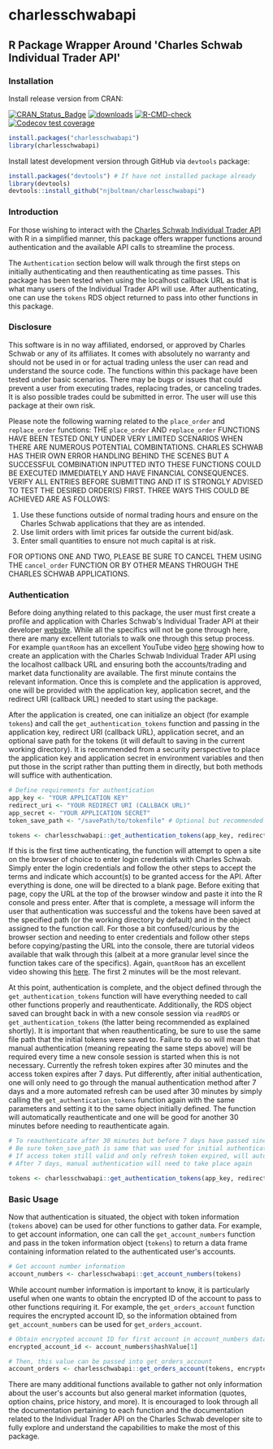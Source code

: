 # charlesschwabapi

## R Package Wrapper Around 'Charles Schwab Individual Trader API'

### Installation
Install release version from CRAN:

[![CRAN_Status_Badge](https://www.r-pkg.org/badges/version-last-release/charlesschwabapi)](https://cran.r-project.org/package=charlesschwabapi)
[![downloads](https://cranlogs.r-pkg.org/badges/grand-total/charlesschwabapi)](https://www.r-pkg.org/services)
[![R-CMD-check](https://github.com/njbultman/charlesschwabapi/workflows/R-CMD-check/badge.svg)](https://github.com/njbultman/charlesschwabapi/actions) 
[![Codecov test coverage](https://codecov.io/gh/njbultman/charlesschwabapi/branch/main/graph/badge.svg)](https://app.codecov.io/gh/njbultman/charlesschwabapi?branch=main)

```R
install.packages("charlesschwabapi")
library(charlesschwabapi)
```

Install latest development version through GitHub via `devtools` package:
```R
install.packages("devtools") # If have not installed package already
library(devtools)
devtools::install_github("njbultman/charlesschwabapi")
```

### Introduction
For those wishing to interact with the [Charles Schwab Individual Trader API](https://developer.schwab.com/products/trader-api--individual) with R in a simplified manner, this package offers wrapper functions around authentication and the available API calls to streamline the process.

The `Authentication` section below will walk through the first steps on initially authenticating and then reauthenticating as time passes. This package has been tested when using the localhost callback URL as that is what many users of the Individual Trader API will use. After authenticating, one can use the `tokens` RDS object returned to pass into other functions in this package.

### Disclosure
This software is in no way affiliated, endorsed, or approved by Charles Schwab or any of its affiliates. It comes with absolutely no warranty and should not be used in or for actual trading unless the user can read and understand the source code. The functions within this package have been tested under basic scenarios. There may be bugs or issues that could prevent a user from executing trades, replacing trades, or canceling trades. It is also possible trades could be submitted in error. The user will use this package at their own risk.

Please note the following warning related to the `place_order` and `replace_order` functions: THE `place_order` AND `replace_order` FUNCTIONS HAVE BEEN TESTED ONLY UNDER VERY LIMITED SCENARIOS WHEN THERE ARE NUMEROUS POTENTIAL COMBINTATIONS. CHARLES SCHWAB HAS THEIR OWN ERROR HANDLING BEHIND THE SCENES BUT A SUCCESSFUL COMBINATION INPUTTED INTO THESE FUNCTIONS COULD BE EXECUTED IMMEDIATELY AND HAVE FINANCIAL CONSEQUENCES. VERIFY ALL ENTRIES BEFORE SUBMITTING AND IT IS STRONGLY ADVISED TO TEST THE DESIRED ORDER(S) FIRST. THREE WAYS THIS COULD BE ACHIEVED ARE AS FOLLOWS:

1. Use these functions outside of normal trading hours and ensure on the Charles Schwab applications that they are as intended.
2. Use limit orders with limit prices far outside the current bid/ask.
3. Enter small quantities to ensure not much capital is at risk.

FOR OPTIONS ONE AND TWO, PLEASE BE SURE TO CANCEL THEM USING THE `cancel_order` FUNCTION OR BY OTHER MEANS THROUGH THE CHARLES SCHWAB APPLICATIONS.

### Authentication
Before doing anything related to this package, the user must first create a profile and application with Charles Schwab's Individual Trader API at their developer [website](https://developer.schwab.com/). While all the specifics will not be gone through here, there are many excellent tutorials to walk one through this setup process. For example `quantRoom` has an excellent YouTube video [here](https://www.youtube.com/watch?v=AOiFYj5iM5U&t=2s) showing how to create an application with the Charles Schwab Individual Trader API using the localhost callback URL and ensuring both the accounts/trading and market data functionality are available. The first minute contains the relevant information. Once this is complete and the application is approved, one will be provided with the application key, application secret, and the redirect URI (callback URL) needed to start using the package.

After the application is created, one can initialize an object (for example `tokens`) and call the `get_authentication_tokens` function and passing in the application key, redirect URI (callback URL), application secret, and an optional save path for the tokens (it will default to saving in the current working directory). It is recommended from a security perspective to place the application key and application secret in environment variables and then put those in the script rather than putting them in directly, but both methods will suffice with authentication.
```R
# Define requirements for authentication
app_key <- "YOUR APPLICATION KEY"
redirect_uri <- "YOUR REDIRECT URI (CALLBACK URL)"
app_secret <- "YOUR APPLICATION SECRET"
token_save_path <- "/savePath/to/tokenfile" # Optional but recommended to place somewhere intentionally

tokens <- charlesschwabapi::get_authentication_tokens(app_key, redirect_uri, app_secret, token_save_path)
```
If this is the first time authenticating, the function will attempt to open a site on the browser of choice to enter login credentials with Charles Schwab. Simply enter the login credentials and follow the other steps to accept the terms and indicate which account(s) to be granted access for the API. After everything is done, one will be directed to a blank page. Before exiting that page, copy the URL at the top of the browser window and paste it into the R console and press enter. After that is complete, a message will inform the user that authentication was successful and the tokens have been saved at the specified path (or the working directory by default) and in the object assigned to the function call. For those a bit confused/curious by the browser section and needing to enter credentials and follow other steps before copying/pasting the URL into the console, there are tutorial videos available that walk through this (albeit at a more granular level since the function takes care of the specifics). Again, `quantRoom` has an excellent video showing this [here](https://www.youtube.com/watch?v=P2aYY9CiRLM&t=19s). The first 2 minutes will be the most relevant.

At this point, authentication is complete, and the object defined through the `get_authentication_tokens` function will have everything needed to call other functions properly and reauthenticate. Additionally, the RDS object saved can brought back in with a new console session via `readRDS` or `get_authentication_tokens` (the latter being recommended as explained shortly). It is important that when reauthenticating, be sure to use the same file path that the initial tokens were saved to. Failure to do so will mean that manual authentication (meaning repeating the same steps above) will be required every time a new console session is started when this is not necessary. Currently the refresh token expires after 30 minutes and the access token expires after 7 days. Put differently, after initial authentication, one will only need to go through the manual authentication method after 7 days and a more automated refresh can be used after 30 minutes by simply calling the `get_authentication_tokens` function again with the same parameters and setting it to the same object initially defined. The function will automatically reauthenticate and one will be good for another 30 minutes before needing to reauthenticate again.
```R
# To reauthenticate after 30 minutes but before 7 days have passed since initial authentication
# Be sure token_save_path is same that was used for initial authentication
# If access token still valid and only refresh token expired, will automatically reauthenticate
# After 7 days, manual authentication will need to take place again

tokens <- charlesschwabapi::get_authentication_tokens(app_key, redirect_uri, app_secret, token_save_path)
```

### Basic Usage
Now that authentication is situated, the object with token information (`tokens` above) can be used for other functions to gather data. For example, to get account information, one can call the `get_account_numbers` function and pass in the token information object (`tokens`) to return a data frame containing information related to the authenticated user's accounts.
```R
# Get account number information
account_numbers <- charlesschwabapi::get_account_numbers(tokens)
```
While account number information is important to know, it is particularly useful when one wants to obtain the encrypted ID of the account to pass to other functions requiring it. For example, the `get_orders_account` function requires the encrypted account ID, so the information obtained from `get_account_numbers` can be used for `get_orders_account`.
```R
# Obtain encrypted account ID for first account in account_numbers data frame
encrypted_account_id <- account_numbers$hashValue[1]

# Then, this value can be passed into get_orders_account
account_orders <- charlesschwabapi::get_orders_account(tokens, encrypted_account_id)
```
There are many additional functions available to gather not only information about the user's accounts but also general market information (quotes, option chains, price history, and more). It is encouraged to look through all the documentation pertaining to each function and the documentation related to the Individual Trader API on the Charles Schwab developer site to fully explore and understand the capabilities to make the most of this package.
